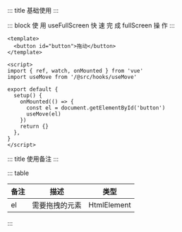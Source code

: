 ::: title 基础使用
:::

::: block 使 用 useFullScreen 快 速 完 成 fullScreen 操 作
:::

```vue
<template>
  <button id="button">拖动</button>
</template>

<script>
import { ref, watch, onMounted } from 'vue'
import useMove from '/@src/hooks/useMove'

export default {
  setup() {
    onMounted(() => {
      const el = document.getElementById('button')
      useMove(el)
    })
    return {}
  },
}
</script>
```

::: title 使用备注
:::

::: table

| 备注 | 描述           | 类型        |
| ---- | -------------- | ----------- |
| el   | 需要拖拽的元素 | HtmlElement |

:::
